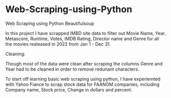 # Web-Scraping-using-Python
Web Scraping using Python Beautifulsoup

In this project I have scrapped IMBD site data to filter out Movie Name, Year, Metascore, Runtime, Votes, IMDB Rating, Director name and Genre for all the movies realeased in 2022 from Jan 1 - Dec 31. 

Cleaning:

Though most of the data were clean after scraping the columns Genre and Year had to be cleaned in order to remove redunant characters. 

To start off learning basic web scraping using python, I have experiemted with Yahoo Fiance to scrap stock data for FAANGM companies, including Company name, Stock price, Change in dollars and percent. 
